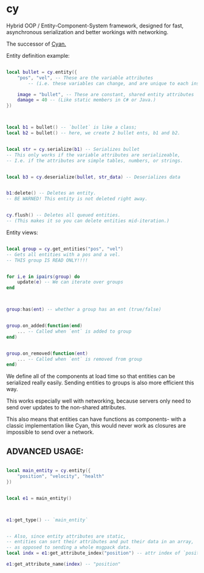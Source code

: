 
# cy

Hybrid OOP / Entity-Component-System framework,
designed for fast, asynchronous
serialization and better workings with networking.

The successor of [Cyan.](https://github.com/pakeke-constructor/Cyan)



Entity definition example:
```lua

local bullet = cy.entity({
    "pos", "vel", -- These are the variable attributes
        -- (i.e. these variables can change, and are unique to each instance.)

    image = "bullet", -- These are constant, shared entity attributes
    damage = 40 -- (Like static members in C# or Java.)
})



local b1 = bullet() -- `bullet` is like a class;
local b2 = bullet() -- here, we create 2 bullet ents, b1 and b2.


local str = cy.serialize(b1) -- Serializes bullet
-- This only works if the variable attributes are serializeable,
-- I.e. if the attributes are simple tables, numbers, or strings.


local b3 = cy.deserialize(bullet, str_data) -- Deserializes data


b1:delete() -- Deletes an entity.
-- BE WARNED! This entity is not deleted right away.


cy.flush() -- Deletes all queued entities.
-- (This makes it so you can delete entities mid-iteration.)


```

Entity views:
```lua

local group = cy.get_entities("pos", "vel")
-- Gets all entities with a pos and a vel.
-- THIS group IS READ ONLY!!!!


for i,e in ipairs(group) do
    update(e) -- We can iterate over groups
end



group:has(ent) -- whether a group has an ent (true/false)


group.on_added(function(end)
    ... -- Called when `ent` is added to group
end)


group.on_removed(function(ent)
    ... -- Called when `ent` is removed from group
end)


```

We define all of the components at load time so that entities can be
serialized really easily.
Sending entities to groups is also more efficient this way.

This works especially well with networking, because servers only need
to send over updates to the non-shared attributes.

This also means that entities can have functions as components- with
a classic implementation like Cyan, this would never work as closures are
impossible to send over a network.


## ADVANCED USAGE:
```lua

local main_entity = cy.entity({
    "position", "velocity", "health"
})


local e1 = main_entity()



e1:get_type() -- `main_entity`


-- Also, since entity attributes are static,
-- entities can sort their attributes and put their data in an array,
-- as opposed to sending a whole msgpack data.
local indx = e1:get_attribute_index("position") -- attr index of `position`.

e1:get_attribute_name(index) -- "position"




```


